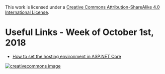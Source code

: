 This work is licensed under a
[Creative Commons Attribution-ShareAlike 4.0 International License](http://creativecommons.org/licenses/by-sa/4.0/).

Useful Links - Week of October 1st, 2018
======

- [How to set the hosting environment in ASP.NET Core](https://andrewlock.net/how-to-set-the-hosting-environment-in-asp-net-core/)

[![creativecommons image](https://i.creativecommons.org/l/by-sa/4.0/80x15.png)](http://creativecommons.org/licenses/by-sa/4.0/)